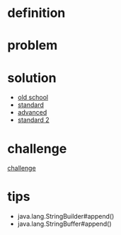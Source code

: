 # definition

# problem

# solution
- [old school](../builder/ex1/Client.java)
- [standard](../builder/ex2/Client.java)
- [advanced](../builder/ex3/Client.java)
- [standard 2](../builder/ex4/Client.java)

# challenge
[challenge](../builder/challenge/Client.java)

# tips
- java.lang.StringBuilder#append()
- java.lang.StringBuffer#append()